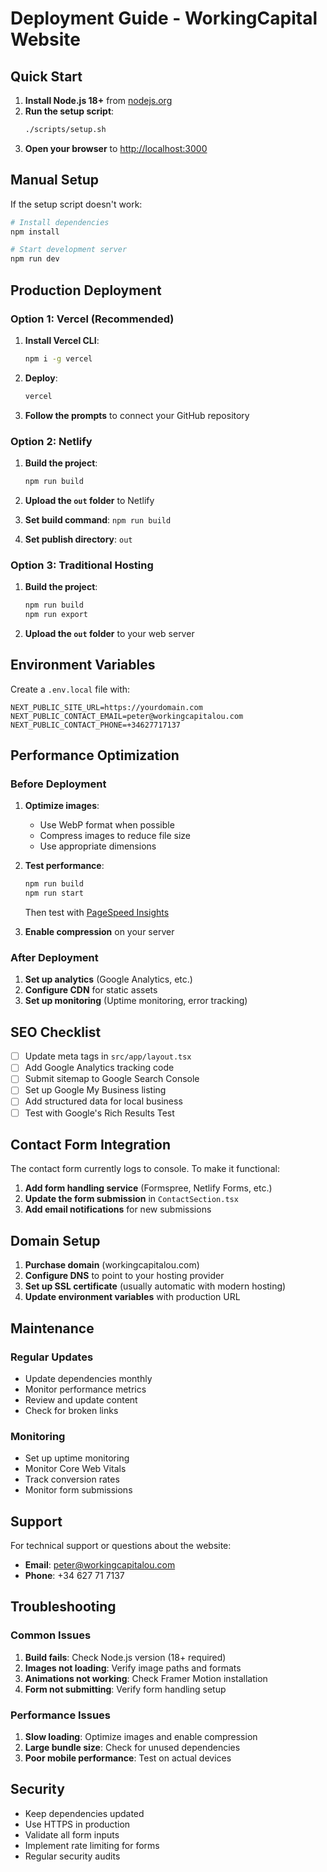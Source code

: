 # Deployment Guide - WorkingCapital Website

## Quick Start

1. **Install Node.js 18+** from [nodejs.org](https://nodejs.org/)
2. **Run the setup script**:
   ```bash
   ./scripts/setup.sh
   ```
3. **Open your browser** to [http://localhost:3000](http://localhost:3000)

## Manual Setup

If the setup script doesn't work:

```bash
# Install dependencies
npm install

# Start development server
npm run dev
```

## Production Deployment

### Option 1: Vercel (Recommended)

1. **Install Vercel CLI**:
   ```bash
   npm i -g vercel
   ```

2. **Deploy**:
   ```bash
   vercel
   ```

3. **Follow the prompts** to connect your GitHub repository

### Option 2: Netlify

1. **Build the project**:
   ```bash
   npm run build
   ```

2. **Upload the `out` folder** to Netlify

3. **Set build command**: `npm run build`
4. **Set publish directory**: `out`

### Option 3: Traditional Hosting

1. **Build the project**:
   ```bash
   npm run build
   npm run export
   ```

2. **Upload the `out` folder** to your web server

## Environment Variables

Create a `.env.local` file with:

```env
NEXT_PUBLIC_SITE_URL=https://yourdomain.com
NEXT_PUBLIC_CONTACT_EMAIL=peter@workingcapitalou.com
NEXT_PUBLIC_CONTACT_PHONE=+34627717137
```

## Performance Optimization

### Before Deployment

1. **Optimize images**:
   - Use WebP format when possible
   - Compress images to reduce file size
   - Use appropriate dimensions

2. **Test performance**:
   ```bash
   npm run build
   npm run start
   ```
   Then test with [PageSpeed Insights](https://pagespeed.web.dev/)

3. **Enable compression** on your server

### After Deployment

1. **Set up analytics** (Google Analytics, etc.)
2. **Configure CDN** for static assets
3. **Set up monitoring** (Uptime monitoring, error tracking)

## SEO Checklist

- [ ] Update meta tags in `src/app/layout.tsx`
- [ ] Add Google Analytics tracking code
- [ ] Submit sitemap to Google Search Console
- [ ] Set up Google My Business listing
- [ ] Add structured data for local business
- [ ] Test with Google's Rich Results Test

## Contact Form Integration

The contact form currently logs to console. To make it functional:

1. **Add form handling service** (Formspree, Netlify Forms, etc.)
2. **Update the form submission** in `ContactSection.tsx`
3. **Add email notifications** for new submissions

## Domain Setup

1. **Purchase domain** (workingcapitalou.com)
2. **Configure DNS** to point to your hosting provider
3. **Set up SSL certificate** (usually automatic with modern hosting)
4. **Update environment variables** with production URL

## Maintenance

### Regular Updates

- Update dependencies monthly
- Monitor performance metrics
- Review and update content
- Check for broken links

### Monitoring

- Set up uptime monitoring
- Monitor Core Web Vitals
- Track conversion rates
- Monitor form submissions

## Support

For technical support or questions about the website:

- **Email**: peter@workingcapitalou.com
- **Phone**: +34 627 71 7137

## Troubleshooting

### Common Issues

1. **Build fails**: Check Node.js version (18+ required)
2. **Images not loading**: Verify image paths and formats
3. **Animations not working**: Check Framer Motion installation
4. **Form not submitting**: Verify form handling setup

### Performance Issues

1. **Slow loading**: Optimize images and enable compression
2. **Large bundle size**: Check for unused dependencies
3. **Poor mobile performance**: Test on actual devices

## Security

- Keep dependencies updated
- Use HTTPS in production
- Validate all form inputs
- Implement rate limiting for forms
- Regular security audits
